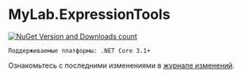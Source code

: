 # MyLab.ExpressionTools
[![NuGet Version and Downloads count](https://buildstats.info/nuget/MyLab.ExpressionTools)](https://www.nuget.org/packages/MyLab.ExpressionTools)

```
Поддерживаемые платформы: .NET Core 3.1+
```
Ознакомьтесь с последними изменениями в [журнале изменений](/changelog.md).


